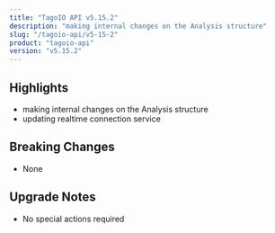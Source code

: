 ```yaml
---
title: "TagoIO API v5.15.2"
description: "making internal changes on the Analysis structure"
slug: "/tagoio-api/v5-15-2"
product: "tagoio-api"
version: "v5.15.2"
---
```


## Highlights

- making internal changes on the Analysis structure
- updating realtime connection service

## Breaking Changes

- None

## Upgrade Notes

- No special actions required
